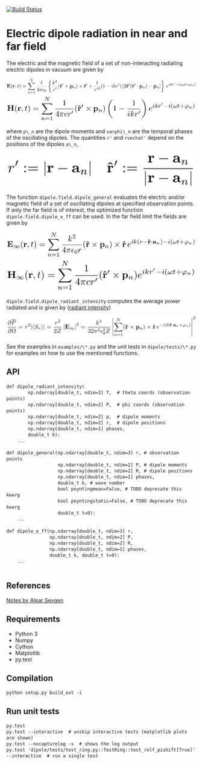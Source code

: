 [![Build Status](https://travis-ci.org/thisch/pydipole.svg?branch=master)](http://travis-ci.org/thisch/pydipole)

Electric dipole radiation in near and far field
===============================================

The electric and the magnetic field of a set of non-interacting radiating
electric dipoles in vacuum are given by

![](https://github.com/thisch/pydipole/raw/master/doc/equations-0.png)
![](https://github.com/thisch/pydipole/raw/master/doc/equations-2.png)

where `p\_n` are the dipole moments and `varphi\_n` are the temporal phases of
the oscillating dipoles. The quantities `r'` and `rvechat'` depend on the
positions of the dipoles `a\_n`,

![](https://github.com/thisch/pydipole/raw/master/doc/equations-1.png)


The function ``dipole.field.dipole_general`` evaluates the electric and/or
magnetic field of a set of oscillating dipoles at specified observation
points. If only the far field is of interest, the optimized function
``dipole.field.dipole_e_ff`` can be used.  In the far field limit the fields
are given by

![](https://github.com/thisch/pydipole/raw/master/doc/equations-3.png)
![](https://github.com/thisch/pydipole/raw/master/doc/equations-4.png)

``dipole.field.dipole_radiant_intensity`` computes the average power
radiated and is given by ([radiant intensity](https://en.wikipedia.org/wiki/Radiant_intensity))

![](https://github.com/thisch/pydipole/raw/master/doc/equations-5.png)

See the examples in `examples/\*.py` and the unit tests in `dipole/tests/\*.py` for examples on how to use the mentioned functions.

## API
```
def dipole_radiant_intensity(
        np.ndarray[double_t, ndim=2] T,  # theta coords (observation points)
        np.ndarray[double_t, ndim=2] P,  # phi coords (observation points)
        np.ndarray[double_t, ndim=2] p,  # dipole moments
        np.ndarray[double_t, ndim=2] r,  # dipole positions
        np.ndarray[double_t, ndim=1] phases,
        double_t k):
    ...

def dipole_general(np.ndarray[double_t, ndim=3] r, # observation points
                   np.ndarray[double_t, ndim=2] P, # dipole moments
                   np.ndarray[double_t, ndim=2] R, # dipole positions
                   np.ndarray[double_t, ndim=1] phases,
                   double_t k, # wave number
                   bool poyntingmean=False, # TODO deprecate this kwarg
                   bool poyntingstatic=False, # TODO deprecate this kwarg
                   double_t t=0):
    ...

def dipole_e_ff(np.ndarray[double_t, ndim=3] r,
                np.ndarray[double_t, ndim=2] P,
                np.ndarray[double_t, ndim=2] R,
                np.ndarray[double_t, ndim=1] phases,
                double_t k, double_t t=0):
    ...
    
```

## References

[Notes by Alpar Sevgen](www.phys.boun.edu.tr/~sevgena/p202/docs/Electric%20dipole%20radiation.pdf)

## Requirements
* Python 3
* Numpy
* Cython
* Matplotlib
* py.test 

## Compilation

    python setup.py build_ext -i

## Run unit tests

```
py.test
py.test --interactive  # unskip interactive tests (matplotlib plots are shown)
py.test --nocapturelog -s  # shows the log output
py.test 'dipole/tests/test_ring.py::TestRing::test_rolf_pishift[True]' --interactive  # run a single test
```
